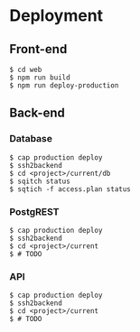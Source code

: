 # Deployment

## Front-end

```shell
$ cd web
$ npm run build
$ npm run deploy-production
```

## Back-end

### Database

```shell
$ cap production deploy
$ ssh2backend
$ cd <project>/current/db
$ sqitch status
$ sqtich -f access.plan status
```

### PostgREST

```shell
$ cap production deploy
$ ssh2backend
$ cd <project>/current
$ # TODO
```

### API

```shell
$ cap production deploy
$ ssh2backend
$ cd <project>/current
$ # TODO
```
